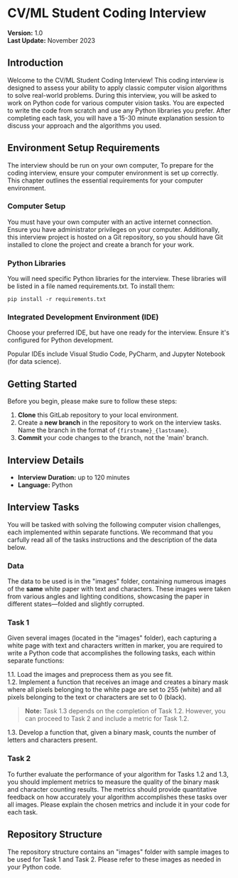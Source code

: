 # CV/ML Student Coding Interview
**Version:** 1.0  
**Last Update:** November 2023

## Introduction
Welcome to the CV/ML Student Coding Interview! This coding interview is designed to assess your ability to apply classic computer vision algorithms to solve real-world problems. During this interview, you will be asked to work on Python code for various computer vision tasks. You are expected to write the code from scratch and use any Python libraries you prefer. After completing each task, you will have a 15-30 minute explanation session to discuss your approach and the algorithms you used.

## Environment Setup Requirements
The interview should be run on your own computer, To prepare for the coding interview, ensure your computer environment is set up correctly. This chapter outlines the essential requirements for your computer environment.
### Computer Setup
You must have your own computer with an active internet connection. Ensure you have administrator privileges on your computer. Additionally, this interview project is hosted on a Git repository, so you should have Git installed to clone the project and create a branch for your work.

### Python Libraries
You will need specific Python libraries for the interview. These libraries will be listed in a file named requirements.txt. To install them:
```shell
pip install -r requirements.txt
```
### Integrated Development Environment (IDE)
Choose your preferred IDE, but have one ready for the interview. Ensure it's configured for Python development.

Popular IDEs include Visual Studio Code, PyCharm, and Jupyter Notebook (for data science).

## Getting Started
Before you begin, please make sure to follow these steps:

1. **Clone** this GitLab repository to your local environment.
2. Create a **new branch** in the repository to work on the interview tasks. Name the branch in the format of `{firstname}_{lastname}`.
3. **Commit** your code changes to the branch, not the 'main' branch.

## Interview Details
- **Interview Duration:** up to 120 minutes
- **Language:** Python

## Interview Tasks
You will be tasked with solving the following computer vision challenges, each implemented within separate functions. We recommand that you carfully read all of the tasks instructions and the description of the data below.

### Data 
The data to be used is in the "images" folder, containing numerous images of the **same** white paper with text and characters. These images were taken from various angles and lighting conditions, showcasing the paper in different states—folded and slightly corrupted.

### Task 1
Given several images (located in the "images" folder), each capturing a white page with text and characters written in marker, you are required to write a Python code that accomplishes the following tasks, each within separate functions:

1.1. Load the images and preprocess them as you see fit.  
1.2. Implement a function that receives an image and creates a binary mask where all pixels belonging to the white page are set to 255 (white) and all pixels belonging to the text or characters are set to 0 (black).  

> **Note:** Task 1.3 depends on the completion of Task 1.2. However, you can proceed to Task 2 and include a metric for Task 1.2.

1.3. Develop a function that, given a binary mask, counts the number of letters and characters present.

### Task 2
To further evaluate the performance of your algorithm for Tasks 1.2 and 1.3, you should implement metrics to measure the quality of the binary mask and character counting results. The metrics should provide quantitative feedback on how accurately your algorithm accomplishes these tasks over all images. Please explain the chosen metrics and include it in your code for each task.

## Repository Structure
The repository structure contains an "images" folder with sample images to be used for Task 1 and Task 2. Please refer to these images as needed in your Python code.


